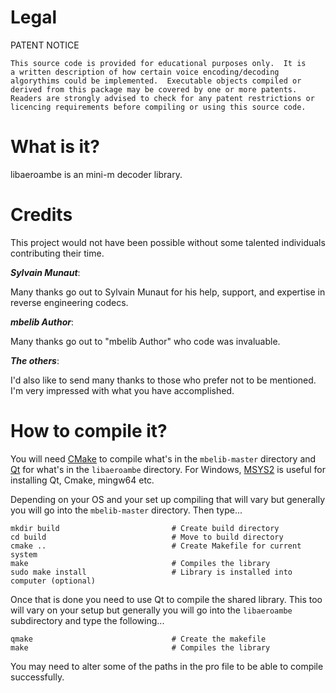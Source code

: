 # Legal

PATENT NOTICE

    This source code is provided for educational purposes only.  It is
    a written description of how certain voice encoding/decoding
    algorythims could be implemented.  Executable objects compiled or
    derived from this package may be covered by one or more patents.
    Readers are strongly advised to check for any patent restrictions or
    licencing requirements before compiling or using this source code.

# What is it?

libaeroambe is an mini-m decoder library.

# Credits

This project would not have been possible without some talented individuals contributing their time.

***Sylvain Munaut***:

Many thanks go out to Sylvain Munaut for his help, support, and expertise in reverse engineering codecs.

***mbelib Author***:

Many thanks go out to "mbelib Author" who code was invaluable.

***The others***:

I'd also like to send many thanks to those who prefer not to be mentioned. I'm very impressed with what you have accomplished.

# How to compile it?

You will need [CMake] to compile what's in the `mbelib-master` directory and [Qt] for what's in the `libaeroambe` directory. For Windows, [MSYS2] is useful for installing Qt, Cmake, mingw64 etc.

Depending on your OS and your set up compiling that will vary but generally you will go into the `mbelib-master` directory. Then type...

    mkdir build                         # Create build directory
    cd build                            # Move to build directory
    cmake ..                            # Create Makefile for current system
    make                                # Compiles the library
    sudo make install                   # Library is installed into computer (optional)

Once that is done you need to use Qt to compile the shared library. This too will vary on your setup but generally you will go into the `libaeroambe` subdirectory and type the following...

    qmake                               # Create the makefile
    make                                # Compiles the library

You may need to alter some of the paths in the pro file to be able to compile successfully.

[Qt]: https://www.qt.io/download
[CMake]: https://cmake.org/
[MSYS2]: https://www.msys2.org/

